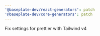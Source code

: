 ```yaml
---
'@baseplate-dev/react-generators': patch
'@baseplate-dev/core-generators': patch
---
```


Fix settings for prettier with Tailwind v4

